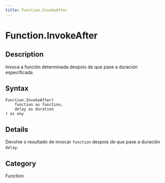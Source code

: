 ```yaml
---
title: Function.InvokeAfter
---
```


# Function.InvokeAfter


## Description

Invoca a función determinada despois de que pase a duración especificada.


## Syntax

```powerquery
Function.InvokeAfter(
    function as function,
    delay as duration
) as any
```


## Details

Devolve o resultado de invocar <code>function</code> despois de que pase a duración <code>delay</code>.



## Category
Function
